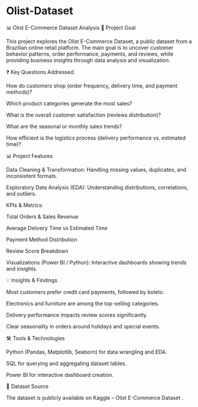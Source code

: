 # Olist-Dataset
📊 Olist E-Commerce Dataset Analysis
🎯 Project Goal

This project explores the Olist E-Commerce Dataset, a public dataset from a Brazilian online retail platform. The main goal is to uncover customer behavior patterns, order performance, payments, and reviews, while providing business insights through data analysis and visualization.

❓ Key Questions Addressed

How do customers shop (order frequency, delivery time, and payment methods)?

Which product categories generate the most sales?

What is the overall customer satisfaction (reviews distribution)?

What are the seasonal or monthly sales trends?

How efficient is the logistics process (delivery performance vs. estimated time)?

📊 Project Features

Data Cleaning & Transformation: Handling missing values, duplicates, and inconsistent formats.

Exploratory Data Analysis (EDA): Understanding distributions, correlations, and outliers.

KPIs & Metrics:

Total Orders & Sales Revenue

Average Delivery Time vs Estimated Time

Payment Method Distribution

Review Score Breakdown

Visualizations (Power BI / Python): Interactive dashboards showing trends and insights.

💡 Insights & Findings

Most customers prefer credit card payments, followed by boleto.

Electronics and furniture are among the top-selling categories.

Delivery performance impacts review scores significantly.

Clear seasonality in orders around holidays and special events.

🛠️ Tools & Technologies

Python (Pandas, Matplotlib, Seaborn) for data wrangling and EDA.

SQL for querying and aggregating dataset tables.

Power BI for interactive dashboard creation.

📌 Dataset Source

The dataset is publicly available on Kaggle – Olist E-Commerce Dataset
.
